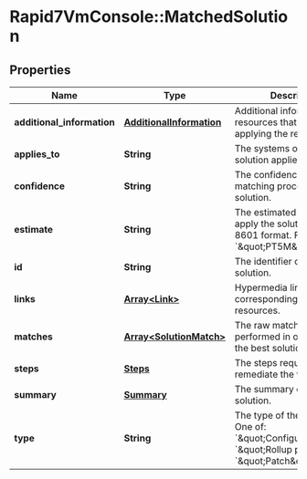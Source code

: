 # Rapid7VmConsole::MatchedSolution

## Properties
Name | Type | Description | Notes
------------ | ------------- | ------------- | -------------
**additional_information** | [**AdditionalInformation**](AdditionalInformation.md) | Additional information or resources that can assist in applying the remediation. | [optional] 
**applies_to** | **String** | The systems or software the solution applies to. | [optional] 
**confidence** | **String** | The confidence of the matching process for the solution. | [optional] 
**estimate** | **String** | The estimated duration to apply the solution, in ISO 8601 format. For example: &#x60;\&quot;PT5M\&quot;&#x60;. | [optional] 
**id** | **String** | The identifier of the solution. | [optional] 
**links** | [**Array&lt;Link&gt;**](Link.md) | Hypermedia links to corresponding or related resources. | [optional] 
**matches** | [**Array&lt;SolutionMatch&gt;**](SolutionMatch.md) | The raw matches that were performed in order to select the best solution(s). | [optional] 
**steps** | [**Steps**](Steps.md) | The steps required to remediate the vulnerability. | [optional] 
**summary** | [**Summary**](Summary.md) | The summary of the solution. | [optional] 
**type** | **String** | The type of the solution. One of: &#x60;\&quot;Configuration\&quot;&#x60;, &#x60;\&quot;Rollup patch\&quot;&#x60;, &#x60;\&quot;Patch\&quot;&#x60; | [optional] 


